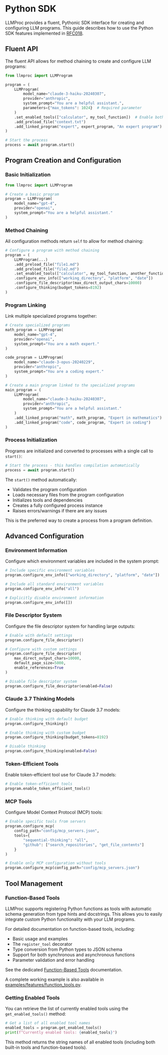 # Python SDK

LLMProc provides a fluent, Pythonic SDK interface for creating and configuring LLM programs. This guide describes how to use the Python SDK features implemented in [RFC018](../RFC/RFC018_python_sdk.md).

## Fluent API

The fluent API allows for method chaining to create and configure LLM programs:

```python
from llmproc import LLMProgram

program = (
    LLMProgram(
        model_name="claude-3-haiku-20240307",
        provider="anthropic",
        system_prompt="You are a helpful assistant.",
        parameters={"max_tokens": 1024}  # Required parameter
    )
    .set_enabled_tools(["calculator", my_tool_function])  # Enable both built-in tools and functions
    .add_preload_file("context.txt")
    .add_linked_program("expert", expert_program, "An expert program")
)

# Start the process
process = await program.start()
```

## Program Creation and Configuration

### Basic Initialization

```python
from llmproc import LLMProgram

# Create a basic program
program = LLMProgram(
    model_name="gpt-4",
    provider="openai",
    system_prompt="You are a helpful assistant."
)
```

### Method Chaining

All configuration methods return `self` to allow for method chaining:

```python
# Configure a program with method chaining
program = (
    LLMProgram(...)
    .add_preload_file("file1.md")
    .add_preload_file("file2.md")
    .set_enabled_tools(["calculator", my_tool_function, another_function])  # Accepts both names and functions
    .configure_env_info(["working_directory", "platform", "date"])
    .configure_file_descriptor(max_direct_output_chars=10000)
    .configure_thinking(budget_tokens=8192)
)
```

### Program Linking

Link multiple specialized programs together:

```python
# Create specialized programs
math_program = LLMProgram(
    model_name="gpt-4",
    provider="openai",
    system_prompt="You are a math expert."
)

code_program = LLMProgram(
    model_name="claude-3-opus-20240229",
    provider="anthropic",
    system_prompt="You are a coding expert."
)

# Create a main program linked to the specialized programs
main_program = (
    LLMProgram(
        model_name="claude-3-haiku-20240307",
        provider="anthropic",
        system_prompt="You are a helpful assistant."
    )
    .add_linked_program("math", math_program, "Expert in mathematics")
    .add_linked_program("code", code_program, "Expert in coding")
)
```

### Process Initialization

Programs are initialized and converted to processes with a single call to `start()`:

```python
# Start the process - this handles compilation automatically
process = await program.start()
```

The `start()` method automatically:
- Validates the program configuration
- Loads necessary files from the program configuration
- Initializes tools and dependencies
- Creates a fully configured process instance
- Raises errors/warnings if there are any issues

This is the preferred way to create a process from a program definition.

## Advanced Configuration

### Environment Information

Configure which environment variables are included in the system prompt:

```python
# Include specific environment variables
program.configure_env_info(["working_directory", "platform", "date"])

# Include all standard environment variables
program.configure_env_info("all")

# Explicitly disable environment information
program.configure_env_info([])
```

### File Descriptor System

Configure the file descriptor system for handling large outputs:

```python
# Enable with default settings
program.configure_file_descriptor()

# Configure with custom settings
program.configure_file_descriptor(
    max_direct_output_chars=10000,
    default_page_size=5000,
    enable_references=True
)

# Disable file descriptor system
program.configure_file_descriptor(enabled=False)
```

### Claude 3.7 Thinking Models

Configure the thinking capability for Claude 3.7 models:

```python
# Enable thinking with default budget
program.configure_thinking()

# Enable thinking with custom budget
program.configure_thinking(budget_tokens=8192)

# Disable thinking
program.configure_thinking(enabled=False)
```

### Token-Efficient Tools

Enable token-efficient tool use for Claude 3.7 models:

```python
# Enable token-efficient tools
program.enable_token_efficient_tools()
```

### MCP Tools

Configure Model Context Protocol (MCP) tools:

```python
# Enable specific tools from servers
program.configure_mcp(
    config_path="config/mcp_servers.json",
    tools={
        "sequential-thinking": "all",
        "github": ["search_repositories", "get_file_contents"]
    }
)

# Enable only MCP configuration without tools
program.configure_mcp(config_path="config/mcp_servers.json")
```

## Tool Management

### Function-Based Tools

LLMProc supports registering Python functions as tools with automatic schema generation from type hints and docstrings. This allows you to easily integrate custom Python functionality with your LLM programs.

For detailed documentation on function-based tools, including:
- Basic usage and examples
- The `register_tool` decorator
- Type conversion from Python types to JSON schema
- Support for both synchronous and asynchronous functions
- Parameter validation and error handling

See the dedicated [Function-Based Tools](function-based-tools.md) documentation.

A complete working example is also available in [examples/features/function_tools.py](../examples/features/function_tools.py).

### Getting Enabled Tools

You can retrieve the list of currently enabled tools using the `get_enabled_tools()` method:

```python
# Get a list of all enabled tool names
enabled_tools = program.get_enabled_tools()
print(f"Currently enabled tools: {enabled_tools}")
```

This method returns the string names of all enabled tools (including both built-in tools and function-based tools).